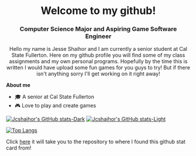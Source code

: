 <h1 align = "center">Welcome to my github!</h1>
<h3 align = "center">Computer Science Major and Aspiring Game Software Engineer</h3>
<p align = "center">
  Hello my name is Jesse Shaihor and I am currently a senior student at Cal State Fullerton. Here on my github profile you will find some of my class assignments and my own personal programs. Hopefully by the time this is written I would have upload some fun games for you guys to try! But if there isn't anything sorry I'll get working on it right away! 
</p>

**About me**
- 🎓 A senior at Cal State Fullerton
- 🎮 Love to play and create games


[![Jcshaihor's GitHub stats-Dark](https://github-readme-stats.vercel.app/api?username=jcshaihor\&show_icons=true\&theme=dark#gh-dark-mode-only)](https://github.com/anuraghazra/github-readme-stats#responsive-card-theme#gh-dark-mode-only)
[![Jcshaihor's GitHub stats-Light](https://github-readme-stats.vercel.app/api?username=jcshaihor\&show_icons=true\&theme=default#gh-light-mode-only)](https://github.com/anuraghazra/github-readme-stats#responsive-card-theme#gh-light-mode-only)

[![Top Langs](https://github-readme-stats.vercel.app/api/top-langs/?username=jcshaihor)](https://github.com/anuraghazra/github-readme-stats)

Click [here](https://github.com/anuraghazra/github-readme-stats) it will take you to the repository to where I found this github stat card from!
